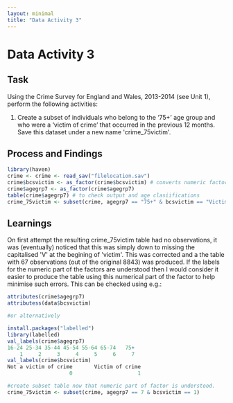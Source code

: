 ```yaml
---
layout: minimal
title: "Data Activity 3"
---
```


# Data Activity 3

## Task

Using the Crime Survey for England and Wales, 2013-2014 (see Unit 1), perform the following activities:

1. Create a subset of individuals who belong to the ‘75+’ age group and who were a ‘victim of crime’ that occurred in the previous 12 months. Save this dataset under a new name 'crime_75victim'.

## Process and Findings

```r
library(haven)
crime <- crime <- read_sav("filelocation.sav")
crime$bcsvictim <- as_factor(crime$bcsvictim) # converts numeric factor to the factor label so can determine relevant group
crime$agegrp7 <- as_factor(crime$agegrp7)
table(crime$agegrp7) # to check output and age clasiifications
crime_75victim <- subset(crime, agegrp7 == "75+" & bcsvictim == "Victim of crime")

```
## Learnings

On first attempt the resulting crime_75victim table had no observations, it was (eventually) noticed that this was simply down to missing the capitalised 'V' at the begining of 'victim'.  This was corrected and a the table with 67 observations (out of the original 8843) was produced.  If the labels for the numeric part of the factors are understood then I would consider it easier to produce the table using this numerical part of the factor to help minimise such errors.  This can be checked using e.g.:

```r
attributes(crime$agegrp7)
attributess(data$bcsvictim)

#or alternatively

install.packages("labelled")
library(labelled)
val_labels(crime$agegrp7)
16-24 25-34 35-44 45-54 55-64 65-74   75+ 
    1     2     3     4     5     6     7 
val_labels(crime$bcsvictim)
Not a victim of crime       Victim of crime 
                    0                     1 

#create subset table now that numeric part of factor is understood.  
crime_75victim <- subset(crime, agegrp7 == 7 & bcsvictim == 1) 
```

